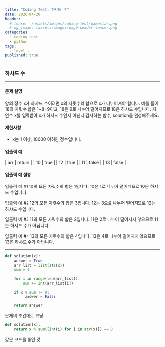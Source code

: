 ```yaml
---
title: "Coding Test: 하샤드 수"
date: 2020-04-20
header:
  # teaser: /assets/images/coding-test/gamestar.png
  # og_image: /assets/images/page-header-teaser.png
categories:
  - coding test
  - python
tags:
  - level 1
published: true
---
```


### 하샤드 수

---

#### 문제 설명

양의 정수 x가 하샤드 수이려면 x의 자릿수의 합으로 x가 나누어져야 합니다. 예를 들어 18의 자릿수 합은 1+8=9이고, 18은 9로 나누어 떨어지므로 18은 하샤드 수입니다. 자연수 x를 입력받아 x가 하샤드 수인지 아닌지 검사하는 함수, solution을 완성해주세요.


#### 제한사항

- x는 1 이상, 10000 이하인 정수입니다.

#### 입출력 예

| arr | return |
| 10 | true |
| 12 | true |
| 11	| false |
| 13 |  false |

#### 입출력 예 설명

입출력 예 #1
10의 모든 자릿수의 합은 1입니다. 10은 1로 나누어 떨어지므로 10은 하샤드 수입니다.

입출력 예 #2
12의 모든 자릿수의 합은 3입니다. 12는 3으로 나누어 떨어지므로 12는 하샤드 수입니다.

입출력 예 #3
11의 모든 자릿수의 합은 2입니다. 11은 2로 나누어 떨어지지 않으므로 11는 하샤드 수가 아닙니다.

입출력 예 #4
13의 모든 자릿수의 합은 4입니다. 13은 4로 나누어 떨어지지 않으므로 13은 하샤드 수가 아닙니다.

---

```python
def solution(x):
    answer = True
    arr_list = list(str(x))
    sum = 0

    for i in range(len(arr_list)):
        sum += int(arr_list[i])

    if x % sum != 0:
         answer = False

    return answer
```

문제의 조건대로 코딩.

```python
def solution(x):
    return x % sum([int(i) for i in str(x)]) == 0
```

같은 코드를 줄인 것.
